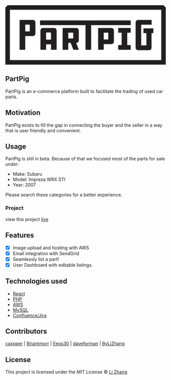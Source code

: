 
<img src = "./src/assets/images/partpiglogo.png">

## PartPig
PartPig is an e-commerce platform built to facilitate the trading of used car parts.

## Motivation
PartPig exists to fill the gap in connecting the buyer and the seller in a way that is user friendly and convenient.

## Usage
PartPig is still in beta. Because of that we focused most of the parts for sale under: 
- Make: Subaru
- Model: Impreza WRX STI
- Year: 2007

Please search these categories for a better experience.

### Project
view this project [live](https://partpig.bylizhang.com)

## Features
- [x] Image upload and hosting with AWS
- [x] Email integration with SendGrid
- [x] Seamlessly list a part!
- [x] User Dashboard with editable listings.

## Technologies used
- [React](https://reactjs.org/)
- [PHP](http://www.php.net/)
- [AWS](https://aws.amazon.com/)
- [MySQL](https://www.mysql.com/)
- [Confluence/Jira](https://www.atlassian.com/software)

## Contributors
[caxpper](https://github.com/caxpper) |
[Briantmorr](https://github.com/Briantmorr) |
[Eeps30](https://github.com/Eeps30) |
[daveforman](https://github.com/daveforman) |
[ByLiZhang](https://github.com/ByLiZhang) 

## License
This project is licensed under the MIT License © [Li Zhang](https://bylizhang.com)

